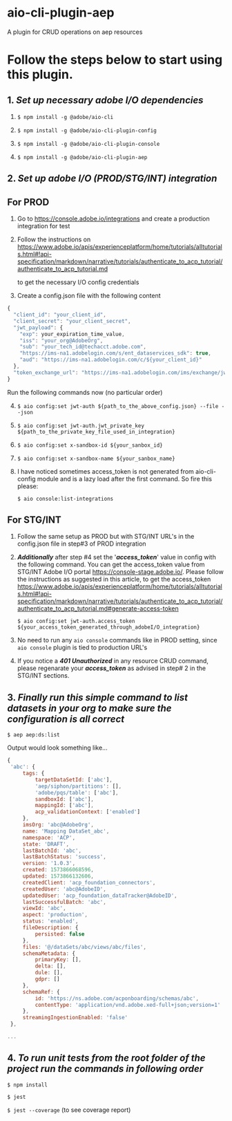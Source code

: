aio-cli-plugin-aep
==================

A plugin for CRUD operations on aep resources



<!-- tocstop -->
# Follow the steps below to start using this plugin.





## 1. **_Set up necessary adobe I/O dependencies_**
 
1. ```$ npm install -g @adobe/aio-cli```

2. ```$ npm install -g @adobe/aio-cli-plugin-config```

3. ```$ npm install -g @adobe/aio-cli-plugin-console```

4. ```$ npm install -g @adobe/aio-cli-plugin-aep```

## 2. **_Set up adobe I/O (PROD/STG/INT) integration_**
      
##      **For PROD**

1. Go to  https://console.adobe.io/integrations and create a production integration for test

2. Follow  the instructions on https://www.adobe.io/apis/experienceplatform/home/tutorials/alltutorials.html#!api-specification/markdown/narrative/tutorials/authenticate_to_acp_tutorial/authenticate_to_acp_tutorial.md
   
   to get the necessary I/O config credentials

3. Create a config.json file with the following content
```javascript
{
  "client_id": "your_client_id",
  "client_secret": "your_client_secret",
  "jwt_payload": { 
    "exp": your_expiration_time_value,
    "iss": "your_org@AdobeOrg",
    "sub": "your_tech_id@techacct.adobe.com",
    "https://ims-na1.adobelogin.com/s/ent_dataservices_sdk": true,
    "aud": "https://ims-na1.adobelogin.com/c/${your_client_id}"
  },
  "token_exchange_url": "https://ims-na1.adobelogin.com/ims/exchange/jwt/"
}

```
Run the following commands now (no particular order)

4. ```$ aio config:set jwt-auth ${path_to_the_above_config.json} --file --json```

5. ```$ aio config:set jwt-auth.jwt_private_key ${path_to_the_private_key_file_used_in_integration}```

6. ```$ aio config:set x-sandbox-id ${your_sanbox_id}```

7. ```$ aio config:set x-sandbox-name ${your_sanbox_name}```

8. I have noticed sometimes access_token is not generated from aio-cli-config module and is a lazy load after the first command. So fire this please:
 
   ```$ aio console:list-integrations```

##      **For STG/INT**

1. Follow the same setup as PROD but with STG/INT URL's in the config.json file in step#3 of PROD integration

2. **_Additionally_** after step #4 set the '**_access_token_**' value in config with the following command. You can get the access_token value from STG/INT Adobe I/O portal https://console-stage.adobe.io/.
   Please follow the instructions as suggested in this article, to get the access_token https://www.adobe.io/apis/experienceplatform/home/tutorials/alltutorials.html#!api-specification/markdown/narrative/tutorials/authenticate_to_acp_tutorial/authenticate_to_acp_tutorial.md#generate-access-token 

   ```$ aio config:set jwt-auth.access_token ${your_access_token_generated_through_adobeI/O_integration}```
 
3. No need to run any ```aio console``` commands like in PROD setting, since ```aio console``` plugin is tied to production URL's

4. If you notice a **_401 _Unauthorized__** in any resource CRUD command, please regenarate your **_access_token_** as advised in step# 2 in the STG/INT sections.
## 3. **_Finally run this simple command to list datasets in your org to make sure the configuration is all correct_**

   ```$ aep aep:ds:list```
 
 Output would look something like...  
  
   ```javascript 1.8
{
	'abc': {
		tags: {
			targetDataSetId: ['abc'],
			'aep/siphon/partitions': [],
			'adobe/pqs/table': ['abc'],
			sandboxId: ['abc'],
			mappingId: ['abc'],
			acp_validationContext: ['enabled']
		},
		imsOrg: 'abc@AdobeOrg',
		name: 'Mapping DataSet_abc',
		namespace: 'ACP',
		state: 'DRAFT',
		lastBatchId: 'abc',
		lastBatchStatus: 'success',
		version: '1.0.3',
		created: 1573866068596,
		updated: 1573866132606,
		createdClient: 'acp_foundation_connectors',
		createdUser: 'abc@AdobeID',
		updatedUser: 'acp_foundation_dataTracker@AdobeID',
		lastSuccessfulBatch: 'abc',
		viewId: 'abc',
		aspect: 'production',
		status: 'enabled',
		fileDescription: {
			persisted: false
		},
		files: '@/dataSets/abc/views/abc/files',
		schemaMetadata: {
			primaryKey: [],
			delta: [],
			dule: [],
			gdpr: []
		},
		schemaRef: {
			id: 'https://ns.adobe.com/acponboarding/schemas/abc',
			contentType: 'application/vnd.adobe.xed-full+json;version=1'
		},
		streamingIngestionEnabled: 'false'
	},

...
```

## 4. **_To run unit tests from the root folder of the project run the commands in following order_**
```$ npm install```

```$ jest```

```$ jest --coverage``` (to see coverage report)

